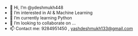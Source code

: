 - 👋 Hi, I’m @ydeshmukh448
- 👀 I’m interested in AI & Machine Learning
- 🌱 I’m currently learning Python
- 💞️ I’m looking to collaborate on ...
- 📫 Contact me: 9284951450 , 
                 yashdeshmukh133@gmail.com

<!---
ydeshmukh448/ydeshmukh448 is a ✨ special ✨ repository because its `README.md` (this file) appears on your GitHub profile.
You can click the Preview link to take a look at your changes.
--->
